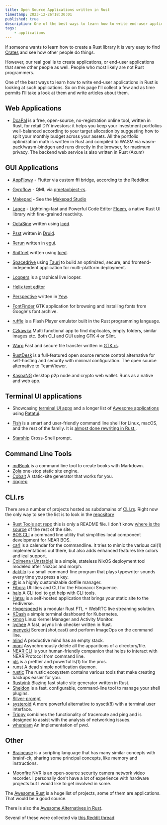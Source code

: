 ```yaml
---
title: Open Source Applications written in Rust
timestamp: 2023-12-26T18:30:01
published: true
description: One of the best ways to learn how to write end-user applications in Rust is looking at such applications.
tags:
    - applications
---
```


If someone wants to learn how to create a Rust library it is very easy to find [Crates](https://crates.io/) and see how other people do things.

However, our real goal is to create applications, or end-user applications that serve other people as well. People who most likely are not Rust programmers.

One of the best ways to learn how to write end-user applications in Rust is looking at such applications. So on this page I'll collect a few
and as time permits I'll take a look at them and write articles about them.


## Web Applications

* [DcaPal](https://dcapal.com/) is a free, open-source, no-registration online tool, written in Rust, for retail DIY investors: it helps you keep your investment portfolios well-balanced according to your target allocation by suggesting how to split your monthly budget across your assets. All the portfolio optimization math is written in Rust and compiled to WASM via wasm-pack/wasm-bindgen and runs directly in the browser, for maximum privacy. The backend web service is also written in Rust (Axum)

## GUI Applications

* [AppFlowy](https://appflowy.io/) - Flutter via custom ffi bridge, according to the Redditor.
* [Gyroflow](https://gyroflow.xyz/) - QML via [qmetaobject-rs](https://crates.io/crates/qmetaobject).
* [Makepad](https://makepad.nl/) - See the [Makepad Studio](https://makepad.dev/)
* [Lapce](https://lapce.dev/) - Lightning-fast and Powerful Code Editor  [Floem](https://github.com/lapce/floem), a native Rust UI library with fine-grained reactivity.
* [OctaSine](https://www.octasine.com/) written using [Iced](https://iced.rs/).
* [Psst](https://github.com/jpochyla/psst) written in [Druid](https://linebender.org/druid/).
* [Rerun](https://www.rerun.io/) written in [egui](https://www.egui.rs/).
* [Sniffnet](https://sniffnet.net/) written using [Iced](https://iced.rs/).
* [Spacedrive](https://www.spacedrive.com/) using [Tauri](https://tauri.app/) to build an optimized, secure, and frontend-independent application for multi-platform deployment.
* [Loopers](https://github.com/mwylde/loopers) is a graphical live looper.
* [Helix text editor](https://helix-editor.com/)
* [Perspective](https://perspective.finos.org/) written in [Yew](https://yew.rs/).
* [FontFinder](https://github.com/mmstick/fontfinder) GTK application for browsing and installing fonts from Google's font archive.
* [ruffle](https://ruffle.rs/) is a Flash Player emulator built in the Rust programming language.
* [Czkawka](https://github.com/qarmin/czkawka/) Multi functional app to find duplicates, empty folders, similar images etc. Both CLI and GUI using GTK 4 or Slint.
* [Warp](https://apps.gnome.org/Warp/) Fast and secure file transfer written in [GTK.rs](https://gtk-rs.org/).

* [RustDesk](https://rustdesk.com/) is a full-featured open source remote control alternative for self-hosting and security with minimal configuration. The open source alternative to TeamViewer.

* [KaspaNG](https://aspectron.com/en/projects/kaspa-ng.html) desktop p2p node and crypto web wallet. Runs as a native and web app.

## Terminal UI applications

* Showcasing [terminal UI apps](https://ratatui.rs/showcase/apps/) and a longer list of [Awesome applications](https://github.com/ratatui-org/awesome-ratatui#-apps) using [Ratatui](https://ratatui.rs/).

* [Fish](https://fishshell.com/) is a smart and user-friendly command line shell for Linux, macOS, and the rest of the family. It is [almost done rewriting in Rust.](https://github.com/fish-shell/fish-shell/discussions/10123).

* [Starship](https://starship.rs/) Cross-Shell prompt.


## Command Line Tools

* [mdBook](https://rust-lang.github.io/mdBook/) is a command line tool to create books with Markdown.
* [Zola](https://www.getzola.org/) one-stop static site engine.
* [Cobalt](https://cobalt-org.github.io/) A static-site generator that works for you.
* [ripgrep](https://github.com/BurntSushi/ripgrep)

## CLI.rs

There are a number of projects hosted as subdomains of [CLI.rs](https://cli.rs/). Right now the only way to see the list is to look in the [repository](https://github.com/zackify/cli.rs/tree/master/domains)

* [Rust Tools apt repo](https://apt.cli.rs/) this is only a README file. I don't know [where is the source](https://github.com/ethanhs/apt.cli.rs/issues/14) of the rest of the site.
* [BOS CLI](https://github.com/bos-cli-rs/bos-cli-rs) a command line utility that simplifies local component development for NEAR BOS.
* [carl](https://carl.cli.rs/) is a calendar for the commandline. It tries to mimic the various cal(1) implementations out there, but also adds enhanced features like colors and ical support.
* [Colmena (Unstable)](https://colmena.cli.rs/) is a simple, stateless NixOS deployment tool modeled after NixOps and morph.
* [daktilo](https://daktilo.cli.rs/) is a small command-line program that plays typewriter sounds every time you press a key.
* [dt](https://dt.cli.rs/) is a highly customizable dotfile manager.
* [Fibora](http://fibora.cli.rs/) Utilities and CLI for the Fibonacci Sequence.
* [halp](https://halp.cli.rs/) A CLI tool to get help with CLI tools.
* [Hatsu](https://hatsu.cli.rs/) is a self-hosted application that brings your static site to the Fediverse.
* [Hyperspeed](https://hyperspeed.cli.rs/) is a modular Rust FTL + WebRTC live streaming solution.
* [KDash](https://kdash.cli.rs/) a simple terminal dashboard for Kubernetes.
* [kmon](https://kmon.cli.rs/) Linux Kernel Manager and Activity Monitor.
* [lychee](https://lychee.cli.rs/) A fast, async link checker written in Rust.
* [menyoki](https://menyoki.cli.rs/) Screen{shot,cast} and perform ImageOps on the command line.
* [mind](https://mind.cli.rs/) A productive mind has an empty stack.
* [moni](http://moni.cli.rs/) Asynchronously delete all the apparitions of a directory/file.
* [NEAR CLI](https://github.com/near/near-cli-rs) is your human-friendly companion that helps to interact with NEAR Protocol from command line.
* [pls](https://pls.cli.rs/) is a prettier and powerful ls(1) for the pros.
* [runst](https://runst.cli.rs/) A dead simple notification daemon.
* [rustic](https://rustic.cli.rs/) The rustic ecosystem contains various tools that make creating backups easier for you.
* [Rustyink](https://rustyink.cli.rs/) Blazing fast static site generator written in Rust.
* [Sheldon](https://sheldon.cli.rs/) is a fast, configurable, command-line tool to manage your shell plugins.
* [Silver-prompt](https://silver.cli.rs/)
* [systeroid](https://systeroid.cli.rs/) A more powerful alternative to sysctl(8) with a terminal user interface.
* [Trippy](https://trippy.cli.rs/) combines the functionality of traceroute and ping and is designed to assist with the analysis of networking issues.
* [whereiam](http://whereiam.cli.rs/) An Implementation of pwd.


## Other

* [Brainease](https://brainease.cli.rs/) is a scripting language that has many similar concepts with brainf-ck, sharing some principal concepts, like memory and instructions.



* [Moonfire NVR](https://github.com/scottlamb/moonfire-nvr) is an open-source security camera network video recorder. I personally don't have a lot of experience with hardware projects but I would like to get involved in some.


The [Awesome Rust](https://github.com/rust-unofficial/awesome-rust) is a huge list of projects, some of them are applications. That would be a good source.

There is also the [Awesome Alternatives in Rust](https://github.com/TaKO8Ki/awesome-alternatives-in-rust).

Several of these were collected via [this Reddit thread](https://www.reddit.com/r/rust/comments/18rumat/open_source_enduser_applications_written_in_rust/)
